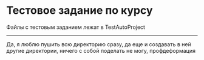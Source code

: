 # Тестовое задание по курсу
Файлы с тестовым заданием лежат в TestAutoProject
***
Да, я люблю пушить всю директорию сразу, да еще и создавать в ней другие директории, ничего с собой поделать не могу, профдеформация

